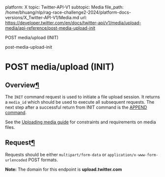 platform: X
topic: Twitter-API-V1
subtopic: Media
file_path: /home/bhuang/nlp/rag-race-challenge2-2024/platform-docs-versions/X_Twitter-API-V1/Media.md
url: https://developer.twitter.com/en/docs/twitter-api/v1/media/upload-media/api-reference/post-media-upload-init

POST media/upload (INIT)

post-media-upload-init

# POST media/upload (INIT)

## Overview[¶](#overview "Permalink to this headline")

The `INIT` command request is used to initiate a file upload session. It returns a `media_id` which should be used to execute all subsequent requests. The next step after a successful return from INIT command is the [APPEND command](https://developer.twitter.com/en/docs/media/upload-media/api-reference/post-media-upload-append).

See the [Uploading media guide](https://developer.twitter.com/en/docs/media/upload-media/uploading-media/media-best-practices) for constraints and requirements on media files.

## Request[¶](#request "Permalink to this headline")

Requests should be either `multipart/form-data` or `application/x-www-form-urlencoded` POST formats.

**Note:** The domain for this endpoint is **upload.twitter.com**